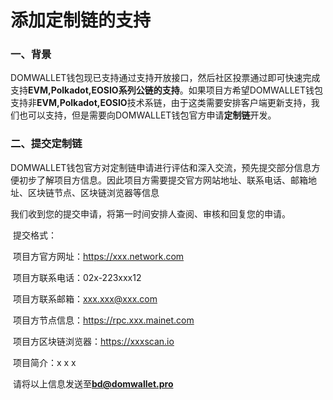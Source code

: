 # 添加定制链的支持

### 一、背景 <a href="#yi-bei-jing" id="yi-bei-jing"></a>

DOMWALLET钱包现已支持通过支持开放接口，然后社区投票通过即可快速完成支持**EVM,Polkadot,EOSIO系列公链的支持**。如果项目方希望DOMWALLET钱包支持非**EVM,Polkadot,EOSIO**技术系链，由于这类需要安排客户端更新支持，我们也可以支持，但是需要向DOMWALLET钱包官方申请**定制链**开发。

### 二、提交定制链 <a href="#er-ti-jiao-ding-zhi-lian" id="er-ti-jiao-ding-zhi-lian"></a>

​ DOMWALLET钱包官方对定制链申请进行评估和深入交流，预先提交部分信息方便初步了解项目方信息。因此项目方需要提交官方网站地址、联系电话、邮箱地址、区块链节点、区块链浏览器等信息

我们收到您的提交申请，将第一时间安排人查阅、审核和回复您的申请。

​ 提交格式：

​ 项目方官方网址：https://xxx.network.com

​ 项目方联系电话：02x-223xxx12

​ 项目方联系邮箱：xxx.xxx@xxx.com

​ 项目方节点信息：https://rpc.xxx.mainet.com

​ 项目方区块链浏览器：https://xxxscan.io

​ 项目简介：x x x

​ 请将以上信息发送至**bd@domwallet.pro**
